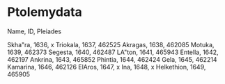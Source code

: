 Ptolemydata
===========

Name, ID, Pleiades

Skha"ra, 1636, x
Triokala, 1637, 462525
Akragas, 1638, 462085
Motuka, 1639, 462373
Segesta, 1640, 462487
LA"ton, 1641, 465943
Entella, 1642, 462197
Ankrina, 1643, 465852
Phintia, 1644, 462424
Gela, 1645, 462214
Kamarina, 1646, 462126
ElAros, 1647, x
Ina, 1648, x
Helkethion, 1649, 465905
